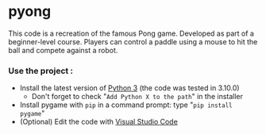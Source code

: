 # pyong

This code is a recreation of the famous Pong game. Developed as part of a beginner-level course.
Players can control a paddle using a mouse to hit the ball and compete against a robot.

### Use the project :

- Install the latest version of  [Python 3](https://www.python.org/downloads/) (the code was tested in 3.10.0)
    - Don't forget to check "`Add Python X to the path`" in the installer
- Install pygame with `pip` in a command prompt: type "`pip install pygame`"
- (Optional) Edit the code with [Visual Studio Code](https://code.visualstudio.com/Download)
